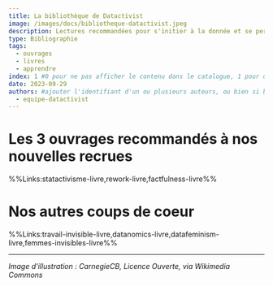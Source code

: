 ```yaml
---
title: La bibliothèque de Datactivist
image: /images/docs/bibliotheque-datactivist.jpeg
description: Lectures recommandées pour s'initier à la donnée et se perfectionner.
type: Bibliographie
tags:
  - ouvrages
  - livres
  - apprendre
index: 1 #0 pour ne pas afficher le contenu dans le catalogue, 1 pour qu'il s'affiche dans le catalogue
date: 2023-09-29
authors: #ajouter l'identifiant d'un ou plusieurs auteurs, ou bien si besoin / préférence, "equipe-datactivist"
  - equipe-datactivist
--- 
```


# Les 3 ouvrages recommandés à nos nouvelles recrues


%%Links:statactivisme-livre,rework-livre,factfulness-livre%%


# Nos autres coups de coeur

%%Links:travail-invisible-livre,datanomics-livre,datafeminism-livre,femmes-invisibles-livre%%


---
*Image d'illustration : CarnegieCB, Licence Ouverte, via Wikimedia Commons*
